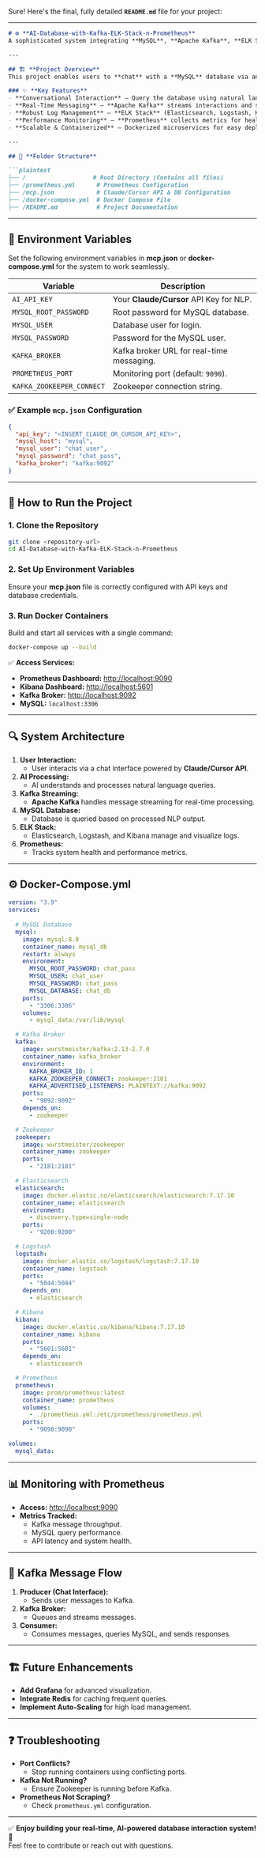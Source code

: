 Sure! Here's the final, fully detailed **`README.md`** file for your project:

---

```markdown
# ⚙️ **AI-Database-with-Kafka-ELK-Stack-n-Prometheus**  
A sophisticated system integrating **MySQL**, **Apache Kafka**, **ELK Stack**, and **Prometheus** with **Claude/Cursor API** to enable conversational interaction with a database. This system leverages cutting-edge DevOps practices for real-time data streaming, monitoring, and observability.

---

## 🏗️ **Project Overview**  
This project enables users to **chat** with a **MySQL** database via an **AI-powered interface**. It eliminates the need to write SQL queries by leveraging **natural language processing (NLP)**. Real-time data flow is managed by **Kafka**, with **ELK Stack** handling log management, and **Prometheus** tracking performance metrics.  

### ✨ **Key Features**  
- **Conversational Interaction** — Query the database using natural language via **Claude/Cursor API**.  
- **Real-Time Messaging** — **Apache Kafka** streams interactions and system events.  
- **Robust Log Management** — **ELK Stack** (Elasticsearch, Logstash, Kibana) for comprehensive logging.  
- **Performance Monitoring** — **Prometheus** collects metrics for health and alerting.  
- **Scalable & Containerized** — Dockerized microservices for easy deployment.

---

## 📁 **Folder Structure**  

```plaintext
├── /                   # Root Directory (Contains all files)
├── /prometheus.yml      # Prometheus Configuration
├── /mcp.json            # Claude/Cursor API & DB Configuration
├── /docker-compose.yml  # Docker Compose File
├── /README.md           # Project Documentation
```

---

## 🔑 **Environment Variables**  
Set the following environment variables in **mcp.json** or **docker-compose.yml** for the system to work seamlessly.

| **Variable**              | **Description**                                   |
|----------------------------|--------------------------------------------------|
| `AI_API_KEY`               | Your **Claude/Cursor** API Key for NLP.         |
| `MYSQL_ROOT_PASSWORD`      | Root password for MySQL database.                |
| `MYSQL_USER`               | Database user for login.                         |
| `MYSQL_PASSWORD`           | Password for the MySQL user.                     |
| `KAFKA_BROKER`             | Kafka broker URL for real-time messaging.        |
| `PROMETHEUS_PORT`          | Monitoring port (default: `9090`).               |
| `KAFKA_ZOOKEEPER_CONNECT`  | Zookeeper connection string.                     |

### ✅ **Example `mcp.json` Configuration**  
```json
{
  "api_key": "<INSERT_CLAUDE_OR_CURSOR_API_KEY>",
  "mysql_host": "mysql",
  "mysql_user": "chat_user",
  "mysql_password": "chat_pass",
  "kafka_broker": "kafka:9092"
}
```

---

## 🚀 **How to Run the Project**

### 1. **Clone the Repository**  
```bash
git clone <repository-url>
cd AI-Database-with-Kafka-ELK-Stack-n-Prometheus
```

### 2. **Set Up Environment Variables**  
Ensure your **mcp.json** file is correctly configured with API keys and database credentials.  

### 3. **Run Docker Containers**  
Build and start all services with a single command:  
```bash
docker-compose up --build
```

✅ **Access Services:**  
- **Prometheus Dashboard:** [http://localhost:9090](http://localhost:9090)  
- **Kibana Dashboard:** [http://localhost:5601](http://localhost:5601)  
- **Kafka Broker:** [http://localhost:9092](http://localhost:9092)  
- **MySQL:** `localhost:3306`  

---

## 🔍 **System Architecture**  

1. **User Interaction:**  
   - User interacts via a chat interface powered by **Claude/Cursor API**.  
2. **AI Processing:**  
   - AI understands and processes natural language queries.  
3. **Kafka Streaming:**  
   - **Apache Kafka** handles message streaming for real-time processing.  
4. **MySQL Database:**  
   - Database is queried based on processed NLP output.  
5. **ELK Stack:**  
   - Elasticsearch, Logstash, and Kibana manage and visualize logs.  
6. **Prometheus:**  
   - Tracks system health and performance metrics.  

---

## ⚙️ **Docker-Compose.yml**  

```yaml
version: "3.9"
services:
  
  # MySQL Database
  mysql:
    image: mysql:8.0
    container_name: mysql_db
    restart: always
    environment:
      MYSQL_ROOT_PASSWORD: chat_pass
      MYSQL_USER: chat_user
      MYSQL_PASSWORD: chat_pass
      MYSQL_DATABASE: chat_db
    ports:
      - "3306:3306"
    volumes:
      - mysql_data:/var/lib/mysql

  # Kafka Broker
  kafka:
    image: wurstmeister/kafka:2.13-2.7.0
    container_name: kafka_broker
    environment:
      KAFKA_BROKER_ID: 1
      KAFKA_ZOOKEEPER_CONNECT: zookeeper:2181
      KAFKA_ADVERTISED_LISTENERS: PLAINTEXT://kafka:9092
    ports:
      - "9092:9092"
    depends_on:
      - zookeeper

  # Zookeeper
  zookeeper:
    image: wurstmeister/zookeeper
    container_name: zookeeper
    ports:
      - "2181:2181"

  # Elasticsearch
  elasticsearch:
    image: docker.elastic.co/elasticsearch/elasticsearch:7.17.10
    container_name: elasticsearch
    environment:
      - discovery.type=single-node
    ports:
      - "9200:9200"

  # Logstash
  logstash:
    image: docker.elastic.co/logstash/logstash:7.17.10
    container_name: logstash
    ports:
      - "5044:5044"
    depends_on:
      - elasticsearch

  # Kibana
  kibana:
    image: docker.elastic.co/kibana/kibana:7.17.10
    container_name: kibana
    ports:
      - "5601:5601"
    depends_on:
      - elasticsearch

  # Prometheus
  prometheus:
    image: prom/prometheus:latest
    container_name: prometheus
    volumes:
      - ./prometheus.yml:/etc/prometheus/prometheus.yml
    ports:
      - "9090:9090"

volumes:
  mysql_data:
```

---

## 📊 **Monitoring with Prometheus**  

- **Access:** [http://localhost:9090](http://localhost:9090)  
- **Metrics Tracked:**  
  - Kafka message throughput.  
  - MySQL query performance.  
  - API latency and system health.  

---

## 🚦 **Kafka Message Flow**  

1. **Producer (Chat Interface):**  
   - Sends user messages to Kafka.  
2. **Kafka Broker:**  
   - Queues and streams messages.  
3. **Consumer:**  
   - Consumes messages, queries MySQL, and sends responses.  

---

## 🏗️ **Future Enhancements**  

- **Add Grafana** for advanced visualization.  
- **Integrate Redis** for caching frequent queries.  
- **Implement Auto-Scaling** for high load management.  

---

## ❓ **Troubleshooting**  

- **Port Conflicts?**  
  - Stop running containers using conflicting ports.  
- **Kafka Not Running?**  
  - Ensure Zookeeper is running before Kafka.  
- **Prometheus Not Scraping?**  
  - Check `prometheus.yml` configuration.  

---

✅ **Enjoy building your real-time, AI-powered database interaction system! 🚀**  
Feel free to contribute or reach out with questions.  
```
